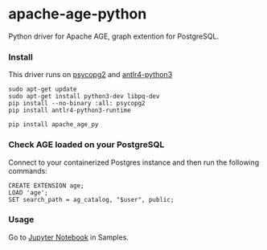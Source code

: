 # apache-age-python
Python driver for Apache AGE, graph extention for PostgreSQL.


### Install
This driver runs on [psycopg2](https://www.psycopg.org/) and [antlr4-python3](https://pypi.org/project/antlr4-python3-runtime/)
```
sudo apt-get update
sudo apt-get install python3-dev libpq-dev
pip install --no-binary :all: psycopg2
pip install antlr4-python3-runtime

pip install apache_age_py
```

### Check AGE loaded on your PostgreSQL
Connect to your containerized Postgres instance and then run the following commands:
```
CREATE EXTENSION age;
LOAD 'age';
SET search_path = ag_catalog, "$user", public;
```


### Usage
Go to [Jupyter Notebook](https://github.com/rhizome-ai/apache-age-python/blob/main/samples/apache-age-note.ipynb) in Samples.

